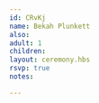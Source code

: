 ```yaml
---
id: CRvKj
name: Bekah Plunkett
also:
adult: 1
children:
layout: ceremony.hbs
rsvp: true
notes:

---
```

